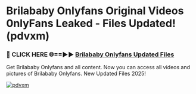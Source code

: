 # Brilababy Onlyfans Original Videos 0nlyFans Leaked - Files Updated! (pdvxm)

<h3>🔴 CLICK HERE 🌐==►► <a href="https://tinyurl.com/ehrbuxhb" rel="nofollow">Brilababy Onlyfans Updated Files</a></h3>

Get Brilababy Onlyfans and all content. Now you can access all videos and pictures of Brilababy Onlyfans. New Updated Files 2025!

[![pdvxm](https://i.imgur.com/lVYEuWS.gif)](https://tinyurl.com/ehrbuxhb)
